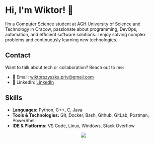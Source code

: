 # Hi, I'm Wiktor! 👋

I’m a Computer Science student at AGH University of Science and Technology in Cracow, passionate about programming, DevOps, automation, and efficient software solutions. I enjoy solving complex problems and continuously learning new technologies.

## Contact
Want to talk about tech or collaboration? Reach out to me:
- 📧 Email: [wiktorszyszka.priv@gmail.com](mailto:wiktorszyszka.priv@gmail.com)
- 🔗 LinkedIn: [LinkedIn](https://www.linkedin.com/in/wiktorszyszka/?locale=en_US)

## Skills

- **Languages:** Python, C++, C, Java
- **Tools & Technologies:** Git, Docker, Bash, Github, GitLab, Postman, PowerShell
- **IDE & Platforms:** VS Code, Linux, Windows, Stack Overflow

<p align="center">
  <a href="https://skillicons.dev">
    <img src="https://skillicons.dev/icons?i=python,cpp,c,java,git,docker,linux,bash,gitlab,windows,markdown,postman,powershell,stackoverflow,vscode" />
  </a>
</p>

